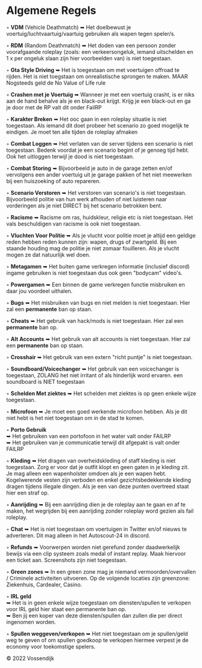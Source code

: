 # Algemene Regels

◦ <b>VDM</b> (Vehicle Deathmatch) ➥ Het doelbewust je voertuig/luchtvaartuig/vaartuig gebruiken als wapen tegen speler/s.

◦ <b>RDM</b> (Random Deathmatch) ➥ Het doden van een persoon zonder voorafgaande roleplay (zoals: een verkeersongeluk, iemand uitschelden en 1 x per ongeluk slaan zijn hier voorbeelden van) is niet toegestaan.

◦ <b>Gta Style Driving</b> ➥ Het is toegestaan om met voertuigen offroad te rijden. Het is niet toegstaan om onrealistische sprongen te maken. MAAR Nogsteeds geld de No Value of Life rule

◦ <b>Crashen met je Voertuig</b> ➥ Wanneer je met een voertuig crasht, is er niks aan de hand behalve als je en black-out krijgt. Krijg je een black-out en ga je door met de RP valt dit onder FailRP

◦ <b>Karakter Breken</b> ➥ Het ooc gaan in een roleplay situatie is niet toegestaan. Als iemand dit doet probeer het scenario zo goed mogelijk te eindigen. Je moet ten alle tijden de roleplay afmaken
 
◦ <b>Combat Loggen</b> ➥ Het verlaten van de server tijdens een scenario is niet toegestaan. Bedenk voordat je een scenario begint of je genoeg tijd hebt. Ook het uitloggen terwijl je dood is niet toegestaan.

◦ <b>Combat Storing</b> ➥ Bijvoorbeeld je auto in de garage zetten en/of vervolgens een ander voertuig uit je garage pakken of het niet meewerken bij een huiszoeking of auto repareren.

◦ <b>Scenario Verstoren</b> ➥ Het verstoren van scenario's is niet toegestaan. Bijvoorbeeld politie van hun werk afhouden of niet luisteren naar vorderingen als je niet DIRECT bij het scenario betrokken bent. 

◦ <b>Racisme</b> ➥ Racisme om ras, huidskleur, religie etc is niet toegestaan. Het vals beschuldigen van racisme is ook niet toegestaan. 

◦ <b>Vluchten Voor Politie</b> ➥ Als je vlucht voor politie moet je altijd een geldige reden hebben reden kunnen zijn: wapen, drugs of zwartgeld. Bij een staande houding mag de politie je niet zomaar fouilleren. Als je vlucht mogen ze dat natuurlijk wel doen.

◦ <b>Metagamen</b> ➥ Het buiten game verkregen informatie (inclusief discord) ingame gebruiken is niet toegestaan dus ook geen "bodycam" video's. 

◦ <b>Powergamen</b> ➥ Een binnen de game verkregen functie misbruiken en daar jou voordeel uithalen.

◦ <b>Bugs</b> ➥ Het misbruiken van bugs en niet melden is niet toegestaan. Hier zal een <b>permanente</b> ban op staan.

◦ <b>Cheats</b> ➥ Het gebruik van hack/mods is niet toegestaan. Hier zal een <b>permanente</b> ban op.

◦ <b>Alt Accounts</b> ➥ Het gebruik van alt accounts is niet toegestaan. Hier zal een <b>permanente</b> ban op staan.

◦ <b>Crosshair</b> ➥ Het gebruik van een extern "richt puntje" is niet toegestaan. 

◦ <b>Soundboard/Voicechanger</b> ➥ Het gebruik van een voicechanger is toegestaan, ZOLANG het niet irritant of als hinderlijk word ervaren. een soundboard is NIET toegestaan

◦ <b>Schelden Met ziektes</b> ➥ Het schelden met ziektes is op geen enkele wijze toegestaan.

◦ <b>Microfoon</b> ➥ Je moet een goed werkende microfoon hebben. Als je dit niet hebt is het niet toegestaan om in de stad te komen.

◦ <b>Porto Gebruik</b>
<br> ➥ Het gebruiken van een portofoon in het water valt onder FAILRP
<br> ➥ Het gebruiken van je communicatie terwijl dit afgepakt is valt onder FAILRP 

◦ <b>Kleding</b> ➥ Het dragen van overheidskleding of staff kleding is niet toegestaan. Zorg er voor dat je outfit klopt en geen gaten in je kleding zit. Je mag alleen een wapenholster omdoen als je een wapen hebt. Kogelwerende vesten zijn verboden en enkel gezichtsbedekkende kleding dragen tijdens illegale dingen. Als je een van deze punten overtreed staat hier een straf op.

◦ <b>Aanrijding</b> ➥ Bij een aanrijding dien je de roleplay aan te gaan en af te maken, het wegrijden bij een aanrijding zonder roleplay word gezien als fail roleplay.

◦ <b>Chat</b> ➥ Het is niet toegestaan om voertuigen in Twitter en/of nieuws te adverteren. Dit mag alleen in het Autoscout-24 in discord.

◦ <b>Refunds</b> ➥ Voorwerpen worden niet gerefund zonder daadwerkelijk bewijs via een clip systeem zoals medal of instant replay. Maak hiervoor een ticket aan. Screenshots zijn niet toegestaan.

◦ <b>Green zones</b> ➥ In een green zone mag je niemand vermoorden/overvallen / Criminele activiteiten uitvoeren. Op de volgende locaties zijn greenzone: Ziekenhuis, Cardealer, Casino.

◦ <b>IRL geld</b><br>
     ➥ Het is in geen enkele wijze toegestaan om diensten/spullen te verkopen voor IRL geld hier staat een permanente ban op.<br>
     ➥ Ben jij een koper van deze diensten/spullen dan zullen die per direct ingenomen worden.<br>

◦ <b>Spullen weggeven/verkopen</b> ➥ Het niet toegestaan om je spullen/geld weg te geven of om spullen goedkoop te verkopen hiermee verpest je de economy voor toekomstige spelers. 

© 2022 Vossendijk

